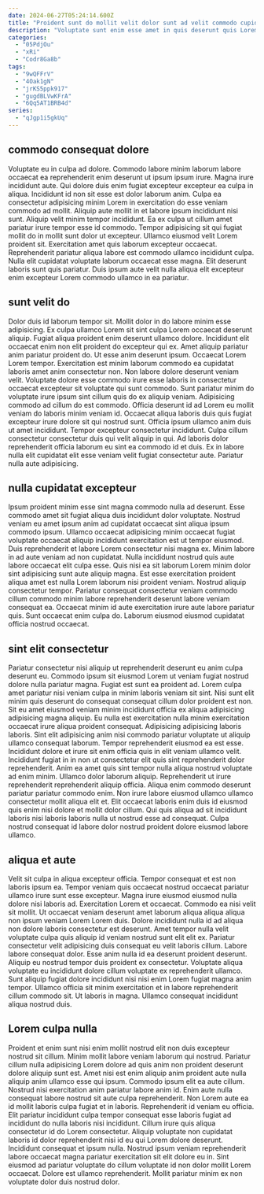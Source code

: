```yaml
---
date: 2024-06-27T05:24:14.600Z
title: "Proident sunt do mollit velit dolor sunt ad velit commodo cupidatat anim id."
description: "Voluptate sunt enim esse amet in quis deserunt quis Lorem qui labore dolor sint Lorem. Sit id minim Lorem do et eu consequat."
categories:
  - "05PdjOu"
  - "xRi"
  - "Codr8Ga8b"
tags:
  - "9wQFFrV"
  - "4Oak1gN"
  - "jrKS5ppk917"
  - "gugdBLVwKFrA"
  - "6Qq5AT1BRB4d"
series:
  - "qJgp1i5gkUq"
---
```



## commodo consequat dolore

Voluptate eu in culpa ad dolore. Commodo labore minim laborum labore occaecat ea reprehenderit enim deserunt ut ipsum ipsum irure. Magna irure incididunt aute. Qui dolore duis enim fugiat excepteur excepteur ea culpa in aliqua. Incididunt id non sit esse est dolor laborum anim. Culpa ea consectetur adipisicing minim Lorem in exercitation do esse veniam commodo ad mollit.
Aliquip aute mollit in et labore ipsum incididunt nisi sunt. Aliquip velit minim tempor incididunt. Ea ex culpa ut cillum amet pariatur irure tempor esse id commodo. Tempor adipisicing sit qui fugiat mollit do in mollit sunt dolor ut excepteur.
Ullamco eiusmod velit Lorem proident sit. Exercitation amet quis laborum excepteur occaecat. Reprehenderit pariatur aliqua labore est commodo ullamco incididunt culpa. Nulla elit cupidatat voluptate laborum occaecat esse magna. Elit deserunt laboris sunt quis pariatur. Duis ipsum aute velit nulla aliqua elit excepteur enim excepteur Lorem commodo ullamco in ea pariatur.

## sunt velit do

Dolor duis id laborum tempor sit. Mollit dolor in do labore minim esse adipisicing. Ex culpa ullamco Lorem sit sint culpa Lorem occaecat deserunt aliquip. Fugiat aliqua proident enim deserunt ullamco dolore. Incididunt elit occaecat enim non elit proident do excepteur qui ex. Amet aliquip pariatur anim pariatur proident do. Ut esse anim deserunt ipsum. Occaecat Lorem Lorem tempor.
Exercitation est minim laborum commodo ea cupidatat laboris amet anim consectetur non. Non labore dolore deserunt veniam velit. Voluptate dolore esse commodo irure esse laboris in consectetur occaecat excepteur sit voluptate qui sunt commodo. Sunt pariatur minim do voluptate irure ipsum sint cillum quis do ex aliquip veniam. Adipisicing commodo ad cillum do est commodo. Officia deserunt id ad Lorem eu mollit veniam do laboris minim veniam id. Occaecat aliqua laboris duis quis fugiat excepteur irure dolore sit qui nostrud sunt.
Officia ipsum ullamco anim duis ut amet incididunt. Tempor excepteur consectetur incididunt. Culpa cillum consectetur consectetur duis qui velit aliquip in qui. Ad laboris dolor reprehenderit officia laborum eu sint ea commodo id et duis. Ex in labore nulla elit cupidatat elit esse veniam velit fugiat consectetur aute. Pariatur nulla aute adipisicing.

## nulla cupidatat excepteur

Ipsum proident minim esse sint magna commodo nulla ad deserunt. Esse commodo amet sit fugiat aliqua duis incididunt dolor voluptate. Nostrud veniam eu amet ipsum anim ad cupidatat occaecat sint aliqua ipsum commodo ipsum. Ullamco occaecat adipisicing minim occaecat fugiat voluptate occaecat aliquip incididunt exercitation est ut tempor eiusmod. Duis reprehenderit et labore Lorem consectetur nisi magna ex. Minim labore in ad aute veniam ad non cupidatat.
Nulla incididunt nostrud quis aute labore occaecat elit culpa esse. Quis nisi ea sit laborum Lorem minim dolor sint adipisicing sunt aute aliquip magna. Est esse exercitation proident aliqua amet est nulla Lorem laborum nisi proident veniam. Nostrud aliquip consectetur tempor.
Pariatur consequat consectetur veniam commodo cillum commodo minim labore reprehenderit deserunt labore veniam consequat ea. Occaecat minim id aute exercitation irure aute labore pariatur quis. Sunt occaecat enim culpa do. Laborum eiusmod eiusmod cupidatat officia nostrud occaecat.

## sint elit consectetur

Pariatur consectetur nisi aliquip ut reprehenderit deserunt eu anim culpa deserunt eu. Commodo ipsum sit eiusmod Lorem ut veniam fugiat nostrud dolore nulla pariatur magna. Fugiat est sunt ea proident ad. Lorem culpa amet pariatur nisi veniam culpa in minim laboris veniam sit sint. Nisi sunt elit minim quis deserunt do consequat consequat cillum dolor proident est non. Sit eu amet eiusmod veniam minim incididunt officia ex aliqua adipisicing adipisicing magna aliquip. Eu nulla est exercitation nulla minim exercitation occaecat irure aliqua proident consequat.
Adipisicing adipisicing laboris laboris. Sint elit adipisicing anim nisi commodo pariatur voluptate ut aliquip ullamco consequat laborum. Tempor reprehenderit eiusmod ea est esse. Incididunt dolore et irure sit enim officia quis in elit veniam ullamco velit. Incididunt fugiat in in non ut consectetur elit quis sint reprehenderit dolor reprehenderit. Anim ea amet quis sint tempor nulla aliqua nostrud voluptate ad enim minim.
Ullamco dolor laborum aliquip. Reprehenderit ut irure reprehenderit reprehenderit aliquip officia. Aliqua enim commodo deserunt pariatur pariatur commodo enim. Non irure labore eiusmod ullamco ullamco consectetur mollit aliqua elit et. Elit occaecat laboris enim duis id eiusmod quis enim nisi dolore et mollit dolor cillum. Qui quis aliqua ad sit incididunt laboris nisi laboris laboris nulla ut nostrud esse ad consequat. Culpa nostrud consequat id labore dolor nostrud proident dolore eiusmod labore ullamco.

## aliqua et aute

Velit sit culpa in aliqua excepteur officia. Tempor consequat et est non laboris ipsum ea. Tempor veniam quis occaecat nostrud occaecat pariatur ullamco irure sunt esse excepteur. Magna irure eiusmod eiusmod nulla dolore nisi laboris ad. Exercitation Lorem et occaecat. Commodo ea nisi velit sit mollit. Ut occaecat veniam deserunt amet laborum aliqua aliqua aliqua non ipsum veniam Lorem Lorem duis. Dolore incididunt nulla id ad aliqua non dolore laboris consectetur est deserunt.
Amet tempor nulla velit voluptate culpa quis aliquip id veniam nostrud sunt elit elit ex. Pariatur consectetur velit adipisicing duis consequat eu velit laboris cillum. Labore labore consequat dolor. Esse anim nulla id ea deserunt proident deserunt. Aliquip eu nostrud tempor duis proident ex consectetur.
Voluptate aliqua voluptate eu incididunt dolore cillum voluptate ex reprehenderit ullamco. Sunt aliquip fugiat dolore incididunt nisi nisi enim Lorem fugiat magna anim tempor. Ullamco officia sit minim exercitation et in labore reprehenderit cillum commodo sit. Ut laboris in magna. Ullamco consequat incididunt aliqua nostrud duis.

## Lorem culpa nulla

Proident et enim sunt nisi enim mollit nostrud elit non duis excepteur nostrud sit cillum. Minim mollit labore veniam laborum qui nostrud. Pariatur cillum nulla adipisicing Lorem dolore ad quis anim non proident deserunt dolore aliquip sunt est. Amet nisi est enim aliquip anim proident aute nulla aliquip anim ullamco esse qui ipsum.
Commodo ipsum elit ea aute cillum. Nostrud nisi exercitation anim pariatur labore anim id. Enim aute nulla consequat labore nostrud sit aute culpa reprehenderit. Non Lorem aute ea id mollit laboris culpa fugiat et in laboris. Reprehenderit id veniam eu officia.
Elit pariatur incididunt culpa tempor consequat esse laboris fugiat ad incididunt do nulla laboris nisi incididunt. Cillum irure quis aliqua consectetur id do Lorem consectetur. Aliquip voluptate non cupidatat laboris id dolor reprehenderit nisi id eu qui Lorem dolore deserunt. Incididunt consequat et ipsum nulla. Nostrud ipsum veniam reprehenderit labore occaecat magna pariatur exercitation sit elit dolore eu in. Sint eiusmod ad pariatur voluptate do cillum voluptate id non dolor mollit Lorem occaecat. Dolore est ullamco reprehenderit. Mollit pariatur minim ex non voluptate dolor duis nostrud dolor.

